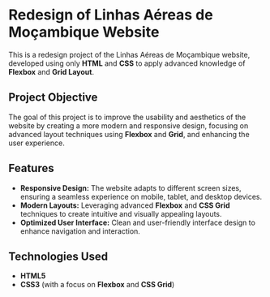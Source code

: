 # Redesign of Linhas Aéreas de Moçambique Website

This is a redesign project of the Linhas Aéreas de Moçambique website, developed using only **HTML** and **CSS** to apply advanced knowledge of **Flexbox** and **Grid Layout**.

## Project Objective

The goal of this project is to improve the usability and aesthetics of the website by creating a more modern and responsive design, focusing on advanced layout techniques using **Flexbox** and **Grid**, and enhancing the user experience.

## Features

- **Responsive Design:** The website adapts to different screen sizes, ensuring a seamless experience on mobile, tablet, and desktop devices.
- **Modern Layouts:** Leveraging advanced **Flexbox** and **CSS Grid** techniques to create intuitive and visually appealing layouts.
- **Optimized User Interface:** Clean and user-friendly interface design to enhance navigation and interaction.

## Technologies Used

- **HTML5**
- **CSS3** (with a focus on **Flexbox** and **CSS Grid**)

